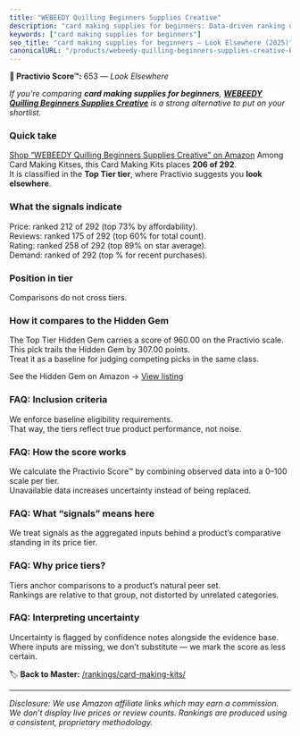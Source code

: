 ```yaml
---
title: "WEBEEDY Quilling Beginners Supplies Creative"
description: "card making supplies for beginners: Data-driven ranking using the Practivio Score™. Positioned by quality, value, demand, findability, momentum."
keywords: ["card making supplies for beginners"]
seo_title: "card making supplies for beginners — Look Elsewhere (2025)"
canonicalURL: "/products/webeedy-quilling-beginners-supplies-creative-B0CX976YRS/"
---
```


**🚫 Practivio Score™:** 653 — _Look Elsewhere_


*If you're comparing **card making supplies for beginners**, **[WEBEEDY Quilling Beginners Supplies Creative](https://www.amazon.com/dp/B0CX976YRS?tag=practivio-20)** is a strong alternative to put on your shortlist.*
### Quick take
[Shop “WEBEEDY Quilling Beginners Supplies Creative” on Amazon](https://www.amazon.com/dp/B0CX976YRS?tag=practivio-20)
Among Card Making Kitses, this Card Making Kits places **206 of 292**.  
It is classified in the **Top Tier tier**, where Practivio suggests you **look elsewhere**.

### What the signals indicate
Price: ranked 212 of 292 (top 73% by affordability).  
Reviews: ranked 175 of 292 (top 60% for total count).  
Rating: ranked 258 of 292 (top 89% on star average).  
Demand: ranked  of 292 (top % for recent purchases).

### Position in tier
Comparisons do not cross tiers.

### How it compares to the Hidden Gem
The Top Tier Hidden Gem carries a score of 960.00 on the Practivio scale.  
This pick trails the Hidden Gem by 307.00 points.  
Treat it as a baseline for judging competing picks in the same class.  

See the Hidden Gem on Amazon → [View listing](https://www.amazon.com/dp/B0742JVGND?tag=practivio-20)

### FAQ: Inclusion criteria
We enforce baseline eligibility requirements.  
That way, the tiers reflect true product performance, not noise.

### FAQ: How the score works
We calculate the Practivio Score™ by combining observed data into a 0–100 scale per tier.  
Unavailable data increases uncertainty instead of being replaced.

### FAQ: What “signals” means here
We treat signals as the aggregated inputs behind a product’s comparative standing in its price tier.

### FAQ: Why price tiers?
Tiers anchor comparisons to a product’s natural peer set.  
Rankings are relative to that group, not distorted by unrelated categories.

### FAQ: Interpreting uncertainty
Uncertainty is flagged by confidence notes alongside the evidence base.  
Where inputs are missing, we don’t substitute — we mark the score as less certain.


🏷️ **Back to Master:** [/rankings/card-making-kits/](/rankings/card-making-kits/)

---
_Disclosure: We use Amazon affiliate links which may earn a commission. We don’t display live prices or review counts. Rankings are produced using a consistent, proprietary methodology._

